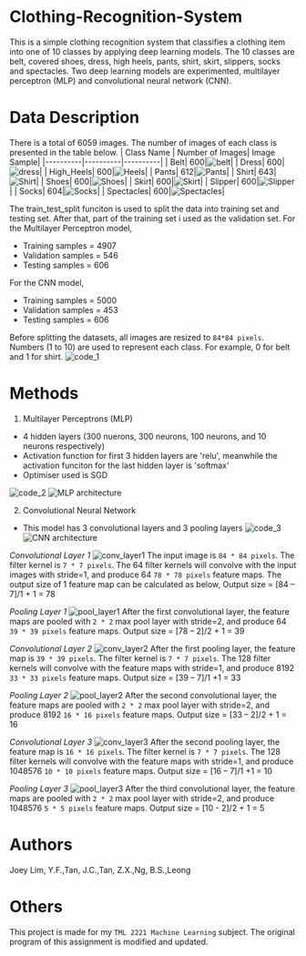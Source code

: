 # Clothing-Recognition-System
This is a simple clothing recognition system that classifies a clothing item into one of 10 classes by applying deep learning models. The 10 classes are belt, covered shoes, dress, high heels, pants, shirt, skirt, slippers, socks and spectacles. Two deep learning models are experimented, multilayer perceptron (MLP) and convolutional neural network (CNN).

# Data Description
There is a total of 6059 images. The number of images of each class is presented in the table below.
| Class Name | Number of Images| Image Sample|
|----------|----------|----------|
| Belt| 600|![belt](/Screenshots/belt_094.jpg?raw=true)|
| Dress| 600|![dress](/Screenshots/Dress_327.jpg?raw=true)|
| High_Heels| 600|![Heels](/Screenshots/heels_001.jpg?raw=true)|
| Pants| 612|![Pants](/Screenshots/pants_012.jpg?raw=true)|
| Shirt| 643|![Shirt](/Screenshots/shirt_057.jpg?raw=true)|
| Shoes| 600|![Shoes](/Screenshots/shoe_002.jpg?raw=true)|
| Skirt| 600|![Skirt](/Screenshots/Skirt_074.jpg?raw=true)|
| Slipper| 600|![Slipper](/Screenshots/slipper_032.jpeg?raw=true)|
| Socks| 604|![Socks](/Screenshots/socks_040.jpg?raw=true)|
| Spectacles| 600|![Spectacles](/Screenshots/specs_016.jpg?raw=true)|

The train_test_split funciton is used to split the data into training set and testing set. After that, part of the training set i used as the validation set.
For the Multilayer Perceptron model,
- Training samples = 4907
- Validation samples = 546
- Testing samples = 606

For the CNN model,
- Training samples = 5000
- Validation samples = 453
- Testing samples = 606

Before splitting the datasets, all images are resized to `84*84 pixels`. Numbers (1 to 10) are used to represent each class. For example, 0 for belt and 1 for shirt. 
![code_1](/Screenshots/code_1.png?raw=true)

# Methods
1. Multilayer Perceptrons (MLP)
- 4 hidden layers (300 nuerons, 300 neurons, 100 neurons, and 10 neurons respectively)
- Activation function for first 3 hidden layers are 'relu', meanwhile the activation funciton for the last hidden layer is 'softmax'
- Optimiser used is SGD

![code_2](/Screenshots/code_2.png?raw=true)
![MLP architecture](/Screenshots/arch_1.jpg?raw=true)

2. Convolutional Neural Network
- This model has 3 convolutional layers and 3 pooling layers
![code_3](/Screenshots/code_3.png?raw=true)
![CNN architecture](/Screenshots/arch_2.jpg?raw=true)

_Convolutional Layer 1_
![conv_layer1](/Screenshots/conv_layer1.jpg?raw=true)
The input image is `84 * 84 pixels`. The filter kernel is `7 * 7 pixels`. The 64 filter kernels will convolve with the input images with stride=1, and produce 64 `78 * 78 pixels` feature maps.
The output size of 1 feature map can be calculated as below,
Output size = [84 – 7]/1 + 1 = 78

_Pooling Layer 1_
![pool_layer1](/Screenshots/pool_layer1.jpg?raw=true)
After the first convolutional layer, the feature maps are pooled with `2 * 2` max pool layer with stride=2, and produce 64 `39 * 39 pixels` feature maps.
Output size = [78 – 2]/2 + 1 = 39

_Convolutional Layer 2_
![conv_layer2](/Screenshots/conv_layer2.jpg?raw=true)
After the first pooling layer, the feature map is `39 * 39 pixels`. The filter kernel is `7 * 7 pixels`. The 128 filter kernels will convolve with the feature maps with stride=1, and produce 8192 `33 * 33 pixels` feature maps.
Output size = [39 – 7]/1 +1 = 33

_Pooling Layer 2_
![pool_layer2](/Screenshots/pool_layer2.jpg?raw=true)
After the second convolutional layer, the feature maps are pooled with `2 * 2` max pool layer with stride=2, and produce 8192 `16 * 16 pixels` feature maps.
Output size = [33 – 2]/2 + 1 = 16

_Convolutional Layer 3_
![conv_layer3](/Screenshots/conv_layer3.jpg?raw=true)
After the second pooling layer, the feature map is `16 * 16 pixels`. The filter kernel is `7 * 7 pixels`. The 128 filter kernels will convolve with the feature maps with stride=1, and produce 1048576 `10 * 10 pixels` feature maps.
Output size = [16 – 7]/1 +1 = 10

_Pooling Layer 3_
![pool_layer3](/Screenshots/pool_layer3.jpg?raw=true)
After the third convolutional layer, the feature maps are pooled with `2 * 2` max pool layer with stride=2, and produce 1048576 `5 * 5 pixels` feature maps.
Output size = [10 - 2]/2 + 1 = 5


# Authors
Joey Lim, Y.F.,Tan, J.C.,Tan, Z.X.,Ng, B.S.,Leong

# Others
This project is made for my `TML 2221 Machine Learning` subject. The original program of this assignment is modified and updated.